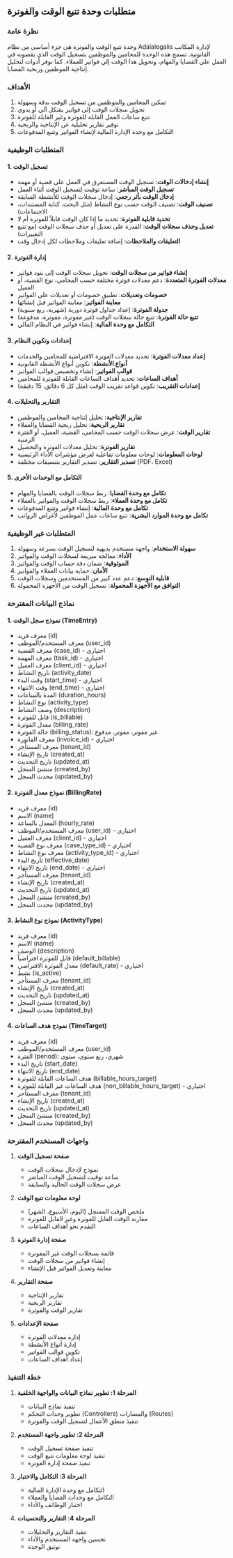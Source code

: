 ## متطلبات وحدة تتبع الوقت والفوترة

### نظرة عامة
وحدة تتبع الوقت والفوترة هي جزء أساسي من نظام Adalalegalis لإدارة المكاتب القانونية. تسمح هذه الوحدة للمحامين والموظفين بتسجيل الوقت الذي يقضونه في العمل على القضايا والمهام، وتحويل هذا الوقت إلى فواتير للعملاء. كما توفر أدوات لتحليل إنتاجية الموظفين وربحية القضايا.

### الأهداف
1. تمكين المحامين والموظفين من تسجيل الوقت بدقة وسهولة
2. تحويل سجلات الوقت إلى فواتير بشكل آلي أو يدوي
3. تتبع ساعات العمل القابلة للفوترة وغير القابلة للفوترة
4. توفير تقارير تحليلية عن الإنتاجية والربحية
5. التكامل مع وحدة الإدارة المالية لإنشاء الفواتير وتتبع المدفوعات

### المتطلبات الوظيفية

#### 1. تسجيل الوقت
- **إنشاء إدخالات الوقت**: تسجيل الوقت المستغرق في العمل على قضية أو مهمة
- **تسجيل الوقت المباشر**: ساعة توقيت لتسجيل الوقت أثناء العمل
- **إدخال الوقت بأثر رجعي**: إدخال سجلات الوقت للأنشطة السابقة
- **تصنيف الوقت**: تصنيف الوقت حسب نوع النشاط (مثل البحث، كتابة المستندات، الاجتماعات)
- **تحديد قابلية الفوترة**: تحديد ما إذا كان الوقت قابلاً للفوترة أم لا
- **تعديل وحذف سجلات الوقت**: القدرة على تعديل أو حذف سجلات الوقت (مع تتبع التغييرات)
- **التعليقات والملاحظات**: إضافة تعليقات وملاحظات لكل إدخال وقت

#### 2. إدارة الفوترة
- **إنشاء فواتير من سجلات الوقت**: تحويل سجلات الوقت إلى بنود فواتير
- **معدلات الفوترة المتعددة**: دعم معدلات فوترة مختلفة حسب المحامي، نوع القضية، أو العميل
- **خصومات وتعديلات**: تطبيق خصومات أو تعديلات على الفواتير
- **معاينة الفواتير**: معاينة الفواتير قبل إنشائها
- **جدولة الفوترة**: إعداد جداول فوترة دورية (شهرية، ربع سنوية)
- **تتبع حالة الفوترة**: تتبع حالة سجلات الوقت (غير مفوترة، مفوترة، مدفوعة)
- **التكامل مع وحدة المالية**: إنشاء فواتير في النظام المالي

#### 3. إعدادات وتكوين النظام
- **إعداد معدلات الفوترة**: تحديد معدلات الفوترة الافتراضية للمحامين والخدمات
- **أنواع الأنشطة**: تكوين أنواع الأنشطة القانونية
- **قوالب الفواتير**: إنشاء وتخصيص قوالب الفواتير
- **أهداف الساعات**: تحديد أهداف الساعات القابلة للفوترة للمحامين
- **إعدادات التقريب**: تكوين قواعد تقريب الوقت (مثل كل 6 دقائق، 15 دقيقة)

#### 4. التقارير والتحليلات
- **تقارير الإنتاجية**: تحليل إنتاجية المحامين والموظفين
- **تقارير الربحية**: تحليل ربحية القضايا والعملاء
- **تقارير الوقت**: عرض سجلات الوقت حسب المحامي، القضية، العميل، أو الفترة الزمنية
- **تقارير الفوترة**: تحليل معدلات الفوترة والتحصيل
- **لوحات المعلومات**: لوحات معلومات تفاعلية لعرض مؤشرات الأداء الرئيسية
- **تصدير التقارير**: تصدير التقارير بتنسيقات مختلفة (PDF، Excel)

#### 5. التكامل مع الوحدات الأخرى
- **تكامل مع وحدة القضايا**: ربط سجلات الوقت بالقضايا والمهام
- **تكامل مع وحدة العملاء**: ربط سجلات الوقت والفواتير بالعملاء
- **تكامل مع وحدة المالية**: إنشاء فواتير وتتبع المدفوعات
- **تكامل مع وحدة الموارد البشرية**: تتبع ساعات عمل الموظفين لأغراض الرواتب

### المتطلبات غير الوظيفية
1. **سهولة الاستخدام**: واجهة مستخدم بديهية لتسجيل الوقت بسرعة وسهولة
2. **الأداء**: معالجة سريعة لسجلات الوقت والفواتير
3. **الموثوقية**: ضمان دقة حساب الوقت والفواتير
4. **الأمان**: حماية بيانات العملاء والفواتير
5. **قابلية التوسع**: دعم عدد كبير من المستخدمين وسجلات الوقت
6. **التوافق مع الأجهزة المحمولة**: تسجيل الوقت من الأجهزة المحمولة

### نماذج البيانات المقترحة

#### 1. نموذج سجل الوقت (TimeEntry)
- معرف فريد (id)
- معرف المستخدم/الموظف (user_id)
- معرف القضية (case_id) - اختياري
- معرف المهمة (task_id) - اختياري
- معرف العميل (client_id) - اختياري
- تاريخ النشاط (activity_date)
- وقت البدء (start_time) - اختياري
- وقت الانتهاء (end_time) - اختياري
- المدة بالساعات (duration_hours)
- نوع النشاط (activity_type)
- وصف النشاط (description)
- قابل للفوترة (is_billable)
- معدل الفوترة (billing_rate)
- حالة الفوترة (billing_status): غير مفوتر، مفوتر، مدفوع
- معرف الفاتورة (invoice_id) - اختياري
- معرف المستأجر (tenant_id)
- تاريخ الإنشاء (created_at)
- تاريخ التحديث (updated_at)
- منشئ السجل (created_by)
- محدث السجل (updated_by)

#### 2. نموذج معدل الفوترة (BillingRate)
- معرف فريد (id)
- الاسم (name)
- المعدل بالساعة (hourly_rate)
- معرف المستخدم/الموظف (user_id) - اختياري
- معرف العميل (client_id) - اختياري
- معرف نوع القضية (case_type_id) - اختياري
- معرف نوع النشاط (activity_type_id) - اختياري
- تاريخ البدء (effective_date)
- تاريخ الانتهاء (end_date) - اختياري
- معرف المستأجر (tenant_id)
- تاريخ الإنشاء (created_at)
- تاريخ التحديث (updated_at)
- منشئ السجل (created_by)
- محدث السجل (updated_by)

#### 3. نموذج نوع النشاط (ActivityType)
- معرف فريد (id)
- الاسم (name)
- الوصف (description)
- قابل للفوترة افتراضياً (default_billable)
- معدل الفوترة الافتراضي (default_rate) - اختياري
- نشط (is_active)
- معرف المستأجر (tenant_id)
- تاريخ الإنشاء (created_at)
- تاريخ التحديث (updated_at)
- منشئ السجل (created_by)
- محدث السجل (updated_by)

#### 4. نموذج هدف الساعات (TimeTarget)
- معرف فريد (id)
- معرف المستخدم/الموظف (user_id)
- الفترة (period): شهري، ربع سنوي، سنوي
- تاريخ البدء (start_date)
- تاريخ الانتهاء (end_date)
- هدف الساعات القابلة للفوترة (billable_hours_target)
- هدف الساعات غير القابلة للفوترة (non_billable_hours_target) - اختياري
- معرف المستأجر (tenant_id)
- تاريخ الإنشاء (created_at)
- تاريخ التحديث (updated_at)
- منشئ السجل (created_by)
- محدث السجل (updated_by)

### واجهات المستخدم المقترحة

1. **صفحة تسجيل الوقت**
   - نموذج لإدخال سجلات الوقت
   - ساعة توقيت لتسجيل الوقت المباشر
   - عرض سجلات الوقت الحالية والسابقة

2. **لوحة معلومات تتبع الوقت**
   - ملخص الوقت المسجل (اليوم، الأسبوع، الشهر)
   - مقارنة الوقت القابل للفوترة وغير القابل للفوترة
   - التقدم نحو أهداف الساعات

3. **صفحة إدارة الفوترة**
   - قائمة بسجلات الوقت غير المفوترة
   - إنشاء فواتير من سجلات الوقت
   - معاينة وتعديل الفواتير قبل الإنشاء

4. **صفحة التقارير**
   - تقارير الإنتاجية
   - تقارير الربحية
   - تقارير الوقت والفوترة

5. **صفحة الإعدادات**
   - إدارة معدلات الفوترة
   - إدارة أنواع الأنشطة
   - تكوين قوالب الفواتير
   - إعداد أهداف الساعات

### خطة التنفيذ

1. **المرحلة 1: تطوير نماذج البيانات والواجهة الخلفية**
   - تنفيذ نماذج البيانات
   - تطوير وحدات التحكم (Controllers) والمسارات (Routes)
   - تنفيذ منطق الأعمال لتسجيل الوقت والفوترة

2. **المرحلة 2: تطوير واجهة المستخدم**
   - تنفيذ صفحة تسجيل الوقت
   - تنفيذ لوحة معلومات تتبع الوقت
   - تنفيذ صفحة إدارة الفوترة

3. **المرحلة 3: التكامل والاختبار**
   - التكامل مع وحدة الإدارة المالية
   - التكامل مع وحدات القضايا والعملاء
   - اختبار الوظائف والأداء

4. **المرحلة 4: التقارير والتحسينات**
   - تنفيذ التقارير والتحليلات
   - تحسين واجهة المستخدم والأداء
   - توثيق الوحدة

